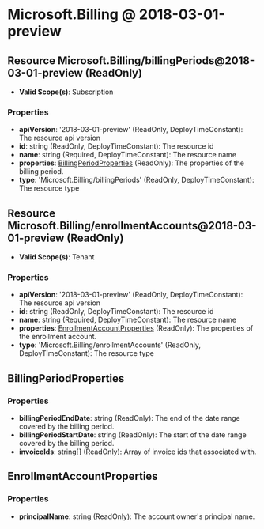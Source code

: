 # Microsoft.Billing @ 2018-03-01-preview

## Resource Microsoft.Billing/billingPeriods@2018-03-01-preview (ReadOnly)
* **Valid Scope(s)**: Subscription
### Properties
* **apiVersion**: '2018-03-01-preview' (ReadOnly, DeployTimeConstant): The resource api version
* **id**: string (ReadOnly, DeployTimeConstant): The resource id
* **name**: string (Required, DeployTimeConstant): The resource name
* **properties**: [BillingPeriodProperties](#billingperiodproperties) (ReadOnly): The properties of the billing period.
* **type**: 'Microsoft.Billing/billingPeriods' (ReadOnly, DeployTimeConstant): The resource type

## Resource Microsoft.Billing/enrollmentAccounts@2018-03-01-preview (ReadOnly)
* **Valid Scope(s)**: Tenant
### Properties
* **apiVersion**: '2018-03-01-preview' (ReadOnly, DeployTimeConstant): The resource api version
* **id**: string (ReadOnly, DeployTimeConstant): The resource id
* **name**: string (Required, DeployTimeConstant): The resource name
* **properties**: [EnrollmentAccountProperties](#enrollmentaccountproperties) (ReadOnly): The properties of the enrollment account.
* **type**: 'Microsoft.Billing/enrollmentAccounts' (ReadOnly, DeployTimeConstant): The resource type

## BillingPeriodProperties
### Properties
* **billingPeriodEndDate**: string (ReadOnly): The end of the date range covered by the billing period.
* **billingPeriodStartDate**: string (ReadOnly): The start of the date range covered by the billing period.
* **invoiceIds**: string[] (ReadOnly): Array of invoice ids that associated with.

## EnrollmentAccountProperties
### Properties
* **principalName**: string (ReadOnly): The account owner's principal name.


